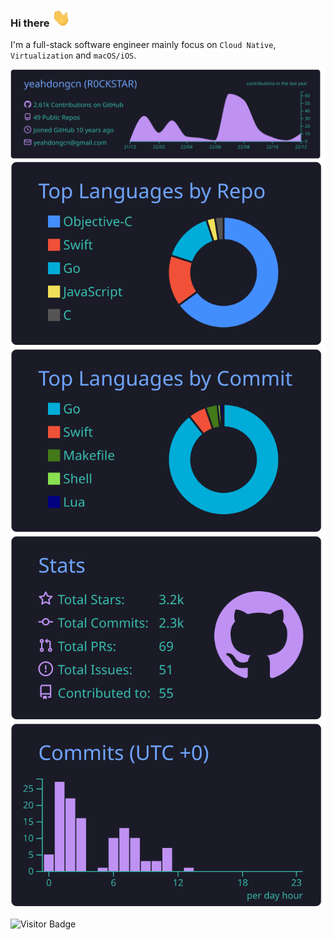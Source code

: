 ### Hi there <img src="https://raw.githubusercontent.com/yeahdongcn/yeahdongcn/main/wave.gif" width="30px">

<!--
**yeahdongcn/yeahdongcn** is a ✨ _special_ ✨ repository because its `README.md` (this file) appears on your GitHub profile.

Here are some ideas to get you started:

- 🔭 I’m currently working on ...
- 🌱 I’m currently learning ...
- 👯 I’m looking to collaborate on ...
- 🤔 I’m looking for help with ...
- 💬 Ask me about ...
- 📫 How to reach me: ...
- 😄 Pronouns: ...
- ⚡ Fun fact: ...
-->

I'm a full-stack software engineer mainly focus on `Cloud Native`, `Virtualization` and `macOS/iOS`.

<!--
**About Me**

- 💼 Cloud Native Engineer at [MooreThreads](https://www.mthreads.com/)

**Languages and Tools:**  

<code><img height="20" src="https://raw.githubusercontent.com/github/explore/01ea2a586e5da744792d0ccfce2f68b861f29301/topics/kubernetes/kubernetes.png"></code>
<code><img height="20" src="https://raw.githubusercontent.com/github/explore/80688e429a7d4ef2fca1e82350fe8e3517d3494d/topics/go/go.png"></code>
<code><img height="20" src="https://raw.githubusercontent.com/github/explore/80688e429a7d4ef2fca1e82350fe8e3517d3494d/topics/objective-c/objective-c.png"></code>
<code><img height="20" src="https://raw.githubusercontent.com/github/explore/80688e429a7d4ef2fca1e82350fe8e3517d3494d/topics/swift/swift.png"></code>
<code><img height="20" src="https://raw.githubusercontent.com/github/explore/180320cffc25f4ed1bbdfd33d4db3a66eeeeb358/topics/cpp/cpp.png"></code>
-->

<!-- | <a href="https://github.com/yeahdongcn/"><img align="center" src="https://github-readme-stats.vercel.app/api?username=yeahdongcn&count_private=true&show_icons=true&include_all_commits=true&hide_border=true&theme=dark" /></a> | <a href="https://github.com/yeahdongcn/"><img align="center" src="https://github-readme-stats.vercel.app/api/top-langs/?username=yeahdongcn&hide=TeX&layout=compact&hide_border=true&theme=dark" /></a> |
| ------------- | ------------- | -->


[![](https://raw.githubusercontent.com/yeahdongcn/yeahdongcn/main/profile-summary-card-output/tokyonight/0-profile-details.svg)](https://github.com/vn7n24fzkq/github-profile-summary-cards)
[![](https://raw.githubusercontent.com/yeahdongcn/yeahdongcn/main/profile-summary-card-output/tokyonight/1-repos-per-language.svg)](https://github.com/vn7n24fzkq/github-profile-summary-cards) [![](https://raw.githubusercontent.com/yeahdongcn/yeahdongcn/main/profile-summary-card-output/tokyonight/2-most-commit-language.svg)](https://github.com/vn7n24fzkq/github-profile-summary-cards)
[![](https://raw.githubusercontent.com/yeahdongcn/yeahdongcn/main/profile-summary-card-output/tokyonight/3-stats.svg)](https://github.com/vn7n24fzkq/github-profile-summary-cards) [![](https://raw.githubusercontent.com/yeahdongcn/yeahdongcn/main/profile-summary-card-output/tokyonight/4-productive-time.svg)](https://github.com/vn7n24fzkq/github-profile-summary-cards)

![Visitor Badge](https://visitor-badge.laobi.icu/badge?page_id=yeahdongcn.yeahdongcn)
